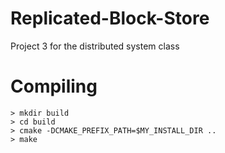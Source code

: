 # Replicated-Block-Store
Project 3 for the distributed system class

# Compiling

  ```
  > mkdir build
  > cd build
  > cmake -DCMAKE_PREFIX_PATH=$MY_INSTALL_DIR ..
  > make
  ```

